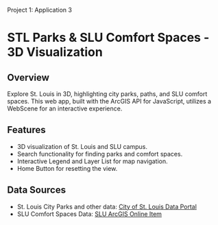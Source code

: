 Project 1: Application 3

# STL Parks & SLU Comfort Spaces - 3D Visualization

## Overview

Explore St. Louis in 3D, highlighting city parks, paths, and SLU comfort spaces. This web app, built with the ArcGIS API for JavaScript, utilizes a WebScene for an interactive experience.

## Features
- 3D visualization of St. Louis and SLU campus.
- Search functionality for finding parks and comfort spaces.
- Interactive Legend and Layer List for map navigation.
- Home Button for resetting the view.


## Data Sources
- St. Louis City Parks and other data: [City of St. Louis Data Portal](https://www.stlouis-mo.gov/data/index.cfm)
- SLU Comfort Spaces Data: [SLU ArcGIS Online Item](https://slustl.maps.arcgis.com/home/item.html?id=5849f7c025ae4cbe9b3aae0e693ba0cc)
